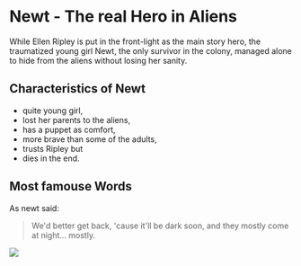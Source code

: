 # Newt - The real Hero in Aliens 

While Ellen Ripley is put in the front-light as the main story hero, the traumatized young girl Newt, the only survivor in the colony, managed alone to hide from the aliens without losing her sanity.

## Characteristics of Newt

* quite young girl,
* lost her parents to the aliens,
* has a puppet as comfort,
* more brave than some of the adults,
* trusts Ripley but
* dies in the end.

## Most famouse Words

As newt said:
> We'd better get back, 'cause it'll be dark soon, 
> and they mostly come at night... mostly.

<img src="https://cdn.fansided.com/wp-content/blogs.dir/304/files/2016/04/aliens-newt.jpg"/>